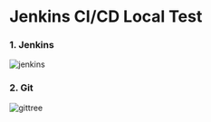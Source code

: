 # Jenkins CI/CD Local Test

### 1. Jenkins
![jenkins](https://user-images.githubusercontent.com/38873242/126270015-7d5408a9-0d06-4633-9d5d-5bdb6f32f68f.JPG)

### 2. Git
![gittree](https://user-images.githubusercontent.com/38873242/126270275-2b34dcc2-70ca-4bb7-82fe-6764c65862fc.JPG)
